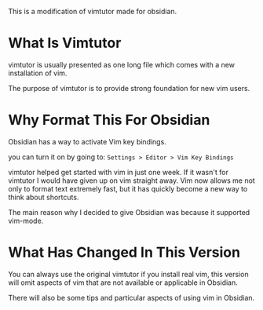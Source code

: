 This is a modification of vimtutor made for obsidian.


# What Is Vimtutor
vimtutor is usually presented as one long file which comes with a new installation of vim.

The purpose of vimtutor is to provide strong foundation for new vim users.

# Why Format This For Obsidian
Obsidian has a way to activate Vim key bindings.

you can turn it on by going to:
`Settings > Editor > Vim Key Bindings`

vimtutor helped get started with vim in just one week. If it wasn't for vimtutor I would have given up on vim straight away. Vim now allows me not only to format text extremely fast, but it has quickly become a new way to think about shortcuts.

The main reason why I decided to give Obsidian was because it supported vim-mode.

# What Has Changed In This Version
You can always use the original vimtutor if you install real vim, this version will omit aspects of vim that are not available or applicable in Obsidian.

There will also be some tips and particular aspects of using vim in Obsidian.
